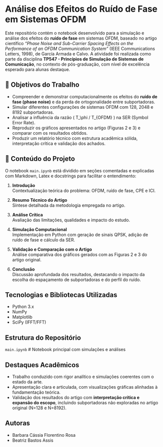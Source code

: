# Análise dos Efeitos do Ruído de Fase em Sistemas OFDM

Este repositório contém o notebook desenvolvido para a simulação e análise dos efeitos do **ruído de fase** em sistemas OFDM, baseado no artigo científico _“Phase Noise and Sub-Carrier Spacing Effects on the Performance of an OFDM Communication System”_ (IEEE Communications Letters, 1998), de García Armada e Calvo. A atividade foi realizada como parte da disciplina **TP547 - Princípios de Simulação de Sistemas de Comunicação**, no contexto de pós-graduação, com nível de excelência esperado para alunas destaque.

## 🎯 Objetivos do Trabalho

- Compreender e demonstrar computacionalmente os efeitos do **ruído de fase (phase noise)** e da perda de ortogonalidade entre subportadoras.
- Simular diferentes configurações de sistemas OFDM com 128, 2048 e 8192 subportadoras.
- Analisar a influência da razão \( T_\phi / T_{OFDM} \) na SER (Symbol Error Rate).
- Reproduzir os gráficos apresentados no artigo (Figuras 2 e 3) e comparar com os resultados obtidos.
- Produzir um relatório técnico com estrutura acadêmica sólida, interpretação crítica e validação dos achados.

## 🧠 Conteúdo do Projeto

O notebook `main.ipynb` está dividido em seções comentadas e explicadas com Markdown, Latex e docstrings para facilitar o entendimento:

1. **Introdução**  
   Contextualização teórica do problema: OFDM, ruído de fase, CPE e ICI.

2. **Resumo Técnico do Artigo**  
   Síntese detalhada da metodologia empregada no artigo.

3. **Análise Crítica**  
   Avaliação das limitações, qualidades e impacto do estudo.

4. **Simulação Computacional**  
   Implementação em Python com geração de sinais QPSK, adição de ruído de fase e cálculo da SER.

5. **Validação e Comparação com o Artigo**  
   Análise comparativa dos gráficos gerados com as Figuras 2 e 3 do artigo original.

6. **Conclusão**  
   Discussão aprofundada dos resultados, destacando o impacto da escolha do espaçamento de subportadoras e do perfil do ruído.

## Tecnologias e Bibliotecas Utilizadas

- Python 3.x
- NumPy
- Matplotlib
- SciPy (IFFT/FFT)

## Estrutura do Repositório

`main.ipynb` # Notebook principal com simulações e análises

## Destaques Acadêmicos

- Trabalho conduzido com rigor analítico e simulações coerentes com o estado da arte.
- Apresentação clara e articulada, com visualizações gráficas alinhadas à fundamentação teórica.
- Validação dos resultados do artigo com **interpretação crítica e expansão do escopo**, incluindo subportadoras não exploradas no artigo original (N=128 e N=8192).

## Autoras

- Barbara Cássia Florentino Rosa
- Beatriz Bastos Assis